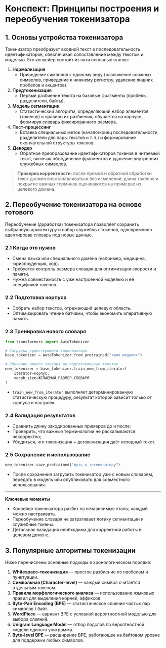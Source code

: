 # Конспект: Принципы построения и переобучения токенизатора

## 1. Основы устройства токенизатора

Токенизатор преобразует входной текст в последовательность идентификаторов, обеспечивая сопоставление между текстом и моделью. Его конвейер состоит из пяти основных этапов:

1. **Нормализация**
   - Приведение символов к единому виду (разложение сложных символов, приведение к нижнему регистру, удаление лишних пробелов и акцентов).
2. **Предтокенизация**
   - Первый разбиение текста на базовые фрагменты (пробелы, разделители, байты).
3. **Модель сегментации**
   - Статистический алгоритм, определяющий набор элементов (токенов) и правило их разбиения; обучается на корпусе, формируя словарь фиксированного размера.
4. **Пост‑процессинг**
   - Вставка специальных меток (начало/конец последовательности, разделители для пары текстов и т. п.) и формирование окончательной структуры токенов.
5. **Декодер**
   - Обратное преобразование идентификаторов токенов в читаемый текст, включая объединение фрагментов и удаление внутренних служебных символов.

> **Проверка корректности**: после прямой и обратной обработки текст должен восстанавливаться без изменений; длина токенов и покрытие важных терминов оцениваются на примерах из целевого домена.

## 2. Переобучение токенизатора на основе готового

Переобучение (доработка) токенизатора позволяет сохранить выбранную архитектуру и набор служебных токенов, одновременно адаптировав словарь под новые данные.

### 2.1 Когда это нужно

- Смена языка или специального домена (например, медицина, юриспруденция, код).
- Требуется контроль размера словаря для оптимизации скорости и памяти.
- Нужна совместимость с уже настроенной моделью и её спецификой токенов.

### 2.2 Подготовка корпуса

- Собрать набор текстов, отражающий целевую область.
- Оптимизировать чтение батчами, чтобы экономить оперативную память.

### 2.3 Тренировка нового словаря

```python
from transformers import AutoTokenizer

# Загрузка существующего токенизатора
base_tokenizer = AutoTokenizer.from_pretrained("<имя_модели>")

# Обучение нового словаря на подготовленных текстах
new_tokenizer = base_tokenizer.train_new_from_iterator(
    iterator=корпус,
    vocab_size=ЖЕЛАЕМЫЙ_РАЗМЕР_СЛОВАРЯ
)
```

- `train_new_from_iterator` выполняет детерминированную статистическую процедуру, результат которой зависит только от корпуса и настроек.

### 2.4 Валидация результатов

- Сравнить длину закодированных примеров до и после;
- Проверить, что важные терминологии не раскалываются некорректно;
- Убедиться, что токенизация + детокенизация даёт исходный текст.

### 2.5 Сохранение и использование

```python
new_tokenizer.save_pretrained("путь_к_токенизатору")
```

- После сохранения загрузить токенизатор уже с новым словарём, передать в модель или опубликовать для совместного использования.

---

**Ключевые моменты**

- Конвейер токенизатора разбит на независимые этапы, каждый можно настраивать.
- Переобучение словаря не затрагивает логику сегментации и служебные токены.
- Детальная валидация необходима для корректной работы в целевом домене.

## 3. Популярные алгоритмы токенизации

Ниже перечислены основные подходы в хронологическом порядке:

1. **Whitespace-токенизация** — простое разбиение по пробелам и пунктуации.
2. **Символьная (Character-level)** — каждый символ считается отдельным токеном.
3. **Правила морфологического анализа** — использование языковых правил для выделения корней, аффиксов.
4. **Byte-Pair Encoding (BPE)** — статистическое слияние частых пар символов / байт.
5. **WordPiece** — вариант BPE с условной вероятностной моделью для выбора слияний.
6. **Unigram Language Model** — отбор подслов по вероятностной модели единого униграмма.
7. **Byte-level BPE** — расширение BPE, работающее на байтовом уровне для поддержки любых символов.

